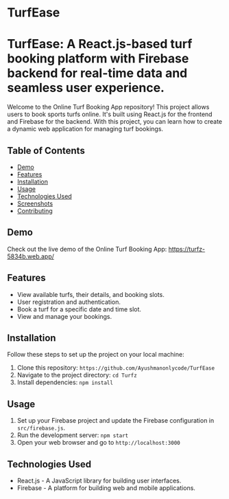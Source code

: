 
# TurfEase
TurfEase: A React.js-based turf booking platform with Firebase backend for real-time data and seamless user experience.
=======
Welcome to the Online Turf Booking App repository! This project allows users to book sports turfs online. It's built using React.js for the frontend and Firebase for the backend. With this project, you can learn how to create a dynamic web application for managing turf bookings.

## Table of Contents

- [Demo](#demo)
- [Features](#features)
- [Installation](#installation)
- [Usage](#usage)
- [Technologies Used](#technologies-used)
- [Screenshots](#screenshots)
- [Contributing](#contributing)

## Demo

Check out the live demo of the Online Turf Booking App: https://turfz-5834b.web.app/

## Features

- View available turfs, their details, and booking slots.
- User registration and authentication.
- Book a turf for a specific date and time slot.
- View and manage your bookings.

## Installation

Follow these steps to set up the project on your local machine:

1. Clone this repository: `https://github.com/Ayushmanonlycode/TurfEase`
2. Navigate to the project directory: `cd Turfz`
3. Install dependencies: `npm install`

## Usage

1. Set up your Firebase project and update the Firebase configuration in `src/firebase.js`.
2. Run the development server: `npm start`
3. Open your web browser and go to `http://localhost:3000`

## Technologies Used

- React.js - A JavaScript library for building user interfaces.
- Firebase - A platform for building web and mobile applications.

